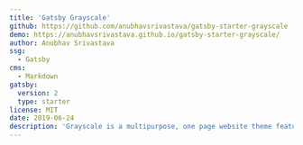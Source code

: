```yaml
---
title: 'Gatsby Grayscale'
github: https://github.com/anubhavsrivastava/gatsby-starter-grayscale
demo: https://anubhavsrivastava.github.io/gatsby-starter-grayscale/
author: Anubhav Srivastava
ssg:
  - Gatsby
cms:
  - Markdown
gatsby:
  version: 2
  type: starter
license: MIT
date: 2019-06-24
description: 'Grayscale is a multipurpose, one page website theme featuring a dark layout along with smooth scrolling page animations.'
---
```


